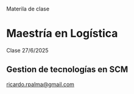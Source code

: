 Materila de clase

# Maestría en Logística

Clase 27/6/2025

## Gestion de tecnologías en SCM

<ricardo.rpalma@gmail.com>

